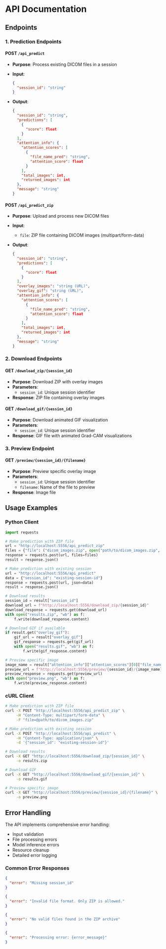 # API Documentation

## Endpoints

### 1. Prediction Endpoints

#### POST `/api_predict`

- **Purpose**: Process existing DICOM files in a session
- **Input**:

  ```json
  {
    "session_id": "string"
  }
  ```

- **Output**:

  ```json
  {
    "session_id": "string",
    "predictions": [
      {
        "score": float
      }
    ],
    "attention_info": {
      "attention_scores": [
        {
          "file_name_pred": "string",
          "attention_score": float
        }
      ],
      "total_images": int,
      "returned_images": int
    },
    "message": "string"
  }
  ```

#### POST `/api_predict_zip`

- **Purpose**: Upload and process new DICOM files
- **Input**:
  - `file`: ZIP file containing DICOM images (multipart/form-data)
- **Output**:

  ```json
  {
    "session_id": "string",
    "predictions": [
      {
        "score": float
      }
    ],
    "overlay_images": "string (URL)",
    "overlay_gif": "string (URL)",
    "attention_info": {
      "attention_scores": [
        {
          "file_name_pred": "string",
          "attention_score": float
        }
      ],
      "total_images": int,
      "returned_images": int
    },
    "message": "string"
  }
  ```

### 2. Download Endpoints

#### GET `/download_zip/{session_id}`

- **Purpose**: Download ZIP with overlay images
- **Parameters**:
  - `session_id`: Unique session identifier
- **Response**: ZIP file containing overlay images

#### GET `/download_gif/{session_id}`

- **Purpose**: Download animated GIF visualization
- **Parameters**:
  - `session_id`: Unique session identifier
- **Response**: GIF file with animated Grad-CAM visualizations

### 3. Preview Endpoint

#### GET `/preview/{session_id}/{filename}`

- **Purpose**: Preview specific overlay image
- **Parameters**:
  - `session_id`: Unique session identifier
  - `filename`: Name of the file to preview
- **Response**: Image file

## Usage Examples

### Python Client

```python
import requests

# Make prediction with ZIP file
url = "http://localhost:5556/api_predict_zip"
files = {"file": ("dicom_images.zip", open("path/to/dicom_images.zip", "rb"))}
response = requests.post(url, files=files)
result = response.json()

# Make prediction with existing session
url = "http://localhost:5556/api_predict"
data = {"session_id": "existing-session-id"}
response = requests.post(url, json=data)
result = response.json()

# Download results
session_id = result["session_id"]
download_url = f"http://localhost:5556/download_zip/{session_id}"
download_response = requests.get(download_url)
with open("results.zip", "wb") as f:
    f.write(download_response.content)

# Download GIF if available
if result.get("overlay_gif"):
    gif_url = result["overlay_gif"]
    gif_response = requests.get(gif_url)
    with open("results.gif", "wb") as f:
        f.write(gif_response.content)

# Preview specific image
image_name = result["attention_info"]["attention_scores"][0]["file_name_pred"]
preview_url = f"http://localhost:5556/preview/{session_id}/{image_name}"
preview_response = requests.get(preview_url)
with open("preview.png", "wb") as f:
    f.write(preview_response.content)
```

### cURL Client

```bash
# Make prediction with ZIP file
curl -X POST "http://localhost:5556/api_predict_zip" \
     -H "Content-Type: multipart/form-data" \
     -F "file=@path/to/dicom_images.zip"

# Make prediction with existing session
curl -X POST "http://localhost:5556/api_predict" \
     -H "Content-Type: application/json" \
     -d '{"session_id": "existing-session-id"}'

# Download results
curl -X GET "http://localhost:5556/download_zip/{session_id}" \
     -o results.zip

# Download GIF
curl -X GET "http://localhost:5556/download_gif/{session_id}" \
     -o results.gif

# Preview specific image
curl -X GET "http://localhost:5556/preview/{session_id}/{filename}" \
     -o preview.png
```

## Error Handling

The API implements comprehensive error handling:

- Input validation
- File processing errors
- Model inference errors
- Resource cleanup
- Detailed error logging

### Common Error Responses

```json
{
  "error": "Missing session_id"
}
```

```json
{
  "error": "Invalid file format. Only ZIP is allowed."
}
```

```json
{
  "error": "No valid files found in the ZIP archive"
}
```

```json
{
  "error": "Processing error: {error_message}"
}
```
